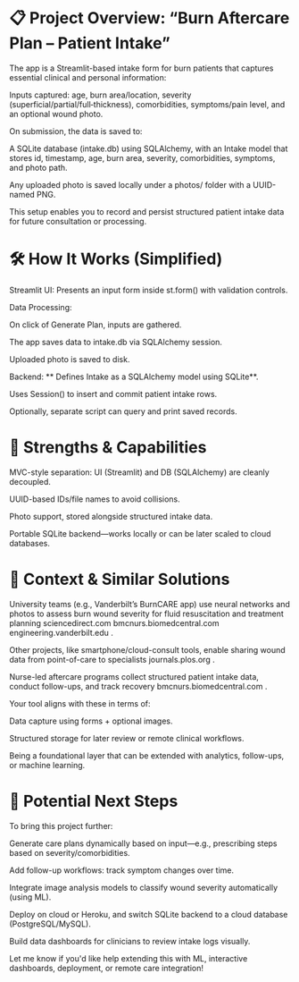 # 📋 Project Overview: “Burn Aftercare Plan – Patient Intake”
The app is a Streamlit-based intake form for burn patients that captures essential clinical and personal information:

Inputs captured: age, burn area/location, severity (superficial/partial/full‑thickness), comorbidities, symptoms/pain level, and an optional wound photo.

On submission, the data is saved to:

A SQLite database (intake.db) using SQLAlchemy, with an Intake model that stores id, timestamp, age, burn area, severity, comorbidities, symptoms, and photo path.

Any uploaded photo is saved locally under a photos/ folder with a UUID-named PNG.

This setup enables you to record and persist structured patient intake data for future consultation or processing.

# 🛠️ How It Works (Simplified)
Streamlit UI: Presents an input form inside st.form() with validation controls.

Data Processing:

On click of Generate Plan, inputs are gathered.

The app saves data to intake.db via SQLAlchemy session.

Uploaded photo is saved to disk.

Backend:
**
Defines Intake as a SQLAlchemy model using SQLite**.

Uses Session() to insert and commit patient intake rows.

Optionally, separate script can query and print saved records.

# 🌟 Strengths & Capabilities
MVC-style separation: UI (Streamlit) and DB (SQLAlchemy) are cleanly decoupled.

UUID-based IDs/file names to avoid collisions.

Photo support, stored alongside structured intake data.

Portable SQLite backend—works locally or can be later scaled to cloud databases.

# 🔗 Context & Similar Solutions
University teams (e.g., Vanderbilt’s BurnCARE app) use neural networks and photos to assess burn wound severity for fluid resuscitation and treatment planning 
sciencedirect.com
bmcnurs.biomedcentral.com
engineering.vanderbilt.edu
.

Other projects, like smartphone/cloud-consult tools, enable sharing wound data from point-of-care to specialists 
journals.plos.org
.

Nurse-led aftercare programs collect structured patient intake data, conduct follow-ups, and track recovery 
bmcnurs.biomedcentral.com
.

Your tool aligns with these in terms of:

Data capture using forms + optional images.

Structured storage for later review or remote clinical workflows.

Being a foundational layer that can be extended with analytics, follow-ups, or machine learning.

# 🚀 Potential Next Steps
To bring this project further:

Generate care plans dynamically based on input—e.g., prescribing steps based on severity/comorbidities.

Add follow-up workflows: track symptom changes over time.

Integrate image analysis models to classify wound severity automatically (using ML).

Deploy on cloud or Heroku, and switch SQLite backend to a cloud database (PostgreSQL/MySQL).

Build data dashboards for clinicians to review intake logs visually.

Let me know if you'd like help extending this with ML, interactive dashboards, deployment, or remote care integration!
